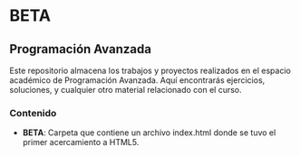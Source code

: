 # BETA
## Programación Avanzada

Este repositorio almacena los trabajos y proyectos realizados en el espacio académico de Programación Avanzada. Aquí encontrarás ejercicios, soluciones, y cualquier otro material relacionado con el curso.

### Contenido

- **BETA**: Carpeta que contiene un archivo index.html donde se tuvo el primer acercamiento a HTML5.